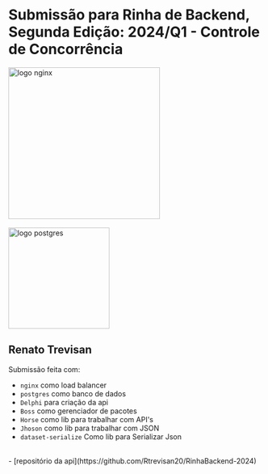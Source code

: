 # Submissão para Rinha de Backend, Segunda Edição: 2024/Q1 - Controle de Concorrência


<img src="https://upload.wikimedia.org/wikipedia/commons/c/c5/Nginx_logo.svg" alt="logo nginx" width="300" height="auto">
<br />
<!-- <img src="https://upload.wikimedia.org/wikipedia/commons/5/5d/Clojure_logo.svg" alt="logo clojure" width="200" height="auto"> -->
<br />
<img src="https://upload.wikimedia.org/wikipedia/commons/2/29/Postgresql_elephant.svg" alt="logo postgres" width="200" height="auto">


## Renato Trevisan
Submissão feita com:
- `nginx` como load balancer
- `postgres` como banco de dados
- `Delphi` para criação da api
- `Boss` como gerenciador de pacotes
- `Horse` como lib para trabalhar com API's
- `Jhoson` como lib para trabalhar com JSON
- `dataset-serialize` Como lib para Serializar Json
<br/>
- [repositório da api](https://github.com/Rtrevisan20/RinhaBackend-2024)